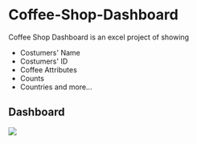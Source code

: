 # Coffee-Shop-Dashboard
Coffee Shop Dashboard is an excel project of showing
- Costumers' Name
- Costumers' ID
- Coffee Attributes
- Counts
- Countries
and more...
## Dashboard
![](https://github.com/ogtknscn/Coffee-Shop-Dashboard/blob/main/Coffee-Order-Project/Dashboard_SS.png?raw=true)
